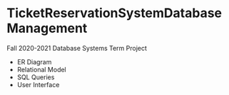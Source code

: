 # TicketReservationSystemDatabaseManagement
Fall 2020-2021 Database Systems Term Project
- ER Diagram 
- Relational Model
- SQL Queries
- User Interface
